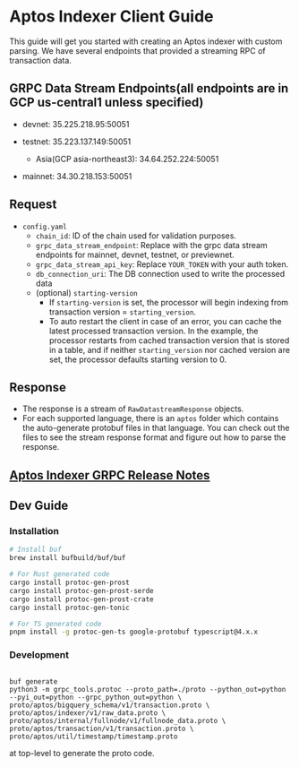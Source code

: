 # Aptos Indexer Client Guide
This guide will get you started with creating an Aptos indexer with custom parsing. We have several endpoints that provided a streaming RPC of transaction data. 

## GRPC Data Stream Endpoints(all endpoints are in GCP us-central1 unless specified)
* devnet: 35.225.218.95:50051

* testnet: 35.223.137.149:50051
  * Asia(GCP asia-northeast3): 34.64.252.224:50051

* mainnet: 34.30.218.153:50051

## Request
 - `config.yaml`
   - `chain_id`: ID of the chain used for validation purposes. 
   - `grpc_data_stream_endpoint`: Replace with the grpc data stream endpoints for mainnet, devnet, testnet, or previewnet. 
   - `grpc_data_stream_api_key`: Replace `YOUR_TOKEN` with your auth token.
   - `db_connection_uri`: The DB connection used to write the processed data 
   - (optional) `starting-version`
     - If `starting-version` is set, the processor will begin indexing from transaction version = `starting_version`.
     - To auto restart the client in case of an error, you can cache the latest processed transaction version. In the example, the processor restarts from cached transaction version that is stored in a table, and if neither `starting_version` nor cached version are set, the processor defaults starting version to 0. 

## Response
- The response is a stream of `RawDatastreamResponse` objects.
- For each supported language, there is an `aptos` folder which contains the auto-generate protobuf files in that language. You can check out the files to see the stream response format and figure out how to parse the response. 

## [Aptos Indexer GRPC Release Notes](https://github.com/aptos-labs/aptos-core/blob/main/ecosystem/indexer-grpc/release_notes.md)


## Dev Guide

### Installation

```bash
# Install buf
brew install bufbuild/buf/buf

# For Rust generated code
cargo install protoc-gen-prost
cargo install protoc-gen-prost-serde
cargo install protoc-gen-prost-crate
cargo install protoc-gen-tonic

# For TS generated code
pnpm install -g protoc-gen-ts google-protobuf typescript@4.x.x 

```

### Development

```

buf generate
python3 -m grpc_tools.protoc --proto_path=./proto --python_out=python --pyi_out=python --grpc_python_out=python \
proto/aptos/bigquery_schema/v1/transaction.proto \
proto/aptos/indexer/v1/raw_data.proto \
proto/aptos/internal/fullnode/v1/fullnode_data.proto \
proto/aptos/transaction/v1/transaction.proto \
proto/aptos/util/timestamp/timestamp.proto

```
at top-level to generate the proto code.